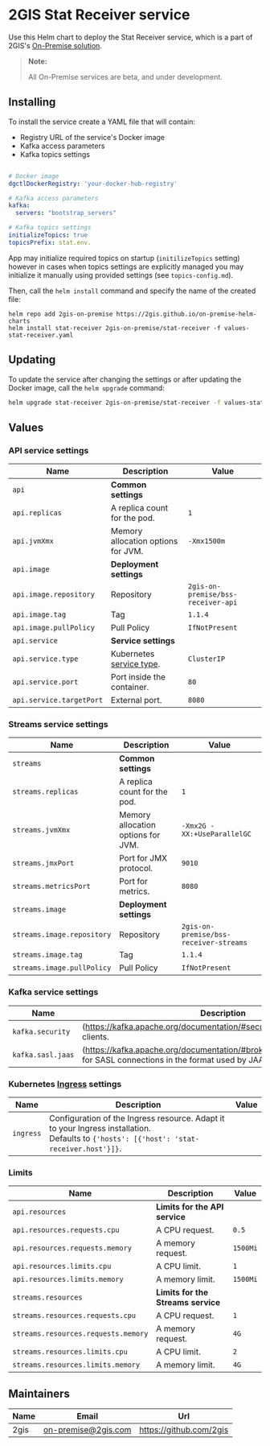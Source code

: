 # 2GIS Stat Receiver service

Use this Helm chart to deploy the Stat Receiver service, which is a part of 2GIS's [On-Premise solution](https://docs.2gis.com/en/on-premise/overview).

> **Note:**
>
> All On-Premise services are beta, and under development.

## Installing

To install the service create a YAML file that will contain:

- Registry URL of the service's Docker image
- Kafka access parameters
- Kafka topics settings

```yaml

# Docker image
dgctlDockerRegistry: 'your-docker-hub-registry'

# Kafka access parameters
kafka:
  servers: "bootstrap_servers"

# Kafka topics settings
initializeTopics: true
topicsPrefix: stat.env.
```

App may initialize required topics on startup (`initilizeTopics` setting) however in cases when topics settings are explicitly managed you may initialize it manually using provided settings (see `topics-config.md`).

Then, call the `helm install` command and specify the name of the created file:

```shell
helm repo add 2gis-on-premise https://2gis.github.io/on-premise-helm-charts
helm install stat-receiver 2gis-on-premise/stat-receiver -f values-stat-receiver.yaml
```

## Updating

To update the service after changing the settings or after updating the Docker image, call the `helm upgrade` command:

```bash
helm upgrade stat-receiver 2gis-on-premise/stat-receiver -f values-stat-receiver.yaml
```


## Values

### API service settings

| Name                     | Description                                                                                                                    | Value                              |
| ------------------------ | ------------------------------------------------------------------------------------------------------------------------------ | ---------------------------------- |
| `api`                    | **Common settings**                                                                                                            |                                    |
| `api.replicas`           | A replica count for the pod.                                                                                                   | `1`                                |
| `api.jvmXmx`             | Memory allocation options for JVM.                                                                                             | `-Xmx1500m`                        |
| `api.image`              | **Deployment settings**                                                                                                        |                                    |
| `api.image.repository`   | Repository                                                                                                                     | `2gis-on-premise/bss-receiver-api` |
| `api.image.tag`          | Tag                                                                                                                            | `1.1.4`                            |
| `api.image.pullPolicy`   | Pull Policy                                                                                                                    | `IfNotPresent`                     |
| `api.service`            | **Service settings**                                                                                                           |                                    |
| `api.service.type`       | Kubernetes [service type](https://kubernetes.io/docs/concepts/services-networking/service/#publishing-services-service-types). | `ClusterIP`                        |
| `api.service.port`       | Port inside the container.                                                                                                     | `80`                               |
| `api.service.targetPort` | External port.                                                                                                                 | `8080`                             |


### Streams service settings

| Name                       | Description                        | Value                                  |
| -------------------------- | ---------------------------------- | -------------------------------------- |
| `streams`                  | **Common settings**                |                                        |
| `streams.replicas`         | A replica count for the pod.       | `1`                                    |
| `streams.jvmXmx`           | Memory allocation options for JVM. | `-Xmx2G -XX:+UseParallelGC`            |
| `streams.jmxPort`          | Port for JMX protocol.             | `9010`                                 |
| `streams.metricsPort`      | Port for metrics.                  | `8080`                                 |
| `streams.image`            | **Deployment settings**            |                                        |
| `streams.image.repository` | Repository                         | `2gis-on-premise/bss-receiver-streams` |
| `streams.image.tag`        | Tag                                | `1.1.4`                                |
| `streams.image.pullPolicy` | Pull Policy                        | `IfNotPresent`                         |


### Kafka service settings

| Name              | Description                                                                                                                                   | Value |
| ----------------- | --------------------------------------------------------------------------------------------------------------------------------------------- | ----- |
| `kafka.security`  | (https://kafka.apache.org/documentation/#security_sasl_config) for Kafka clients.                                                             | `{}`  |
| `kafka.sasl.jaas` | (https://kafka.apache.org/documentation/#brokerconfigs_sasl.jaas.config) for SASL connections in the format used by JAAS configuration files. | `{}`  |


### Kubernetes [Ingress](https://kubernetes.io/docs/concepts/services-networking/ingress/) settings

| Name      | Description                                                                                                                                    | Value |
| --------- | ---------------------------------------------------------------------------------------------------------------------------------------------- | ----- |
| `ingress` | Configuration of the Ingress resource. Adapt it to your Ingress installation. <br/> Defaults to `{'hosts': [{'host': 'stat-receiver.host'}]}`. |       |


### Limits

| Name                                | Description                        | Value    |
| ----------------------------------- | ---------------------------------- | -------- |
| `api.resources`                     | **Limits for the API service**     |          |
| `api.resources.requests.cpu`        | A CPU request.                     | `0.5`    |
| `api.resources.requests.memory`     | A memory request.                  | `1500Mi` |
| `api.resources.limits.cpu`          | A CPU limit.                       | `1`      |
| `api.resources.limits.memory`       | A memory limit.                    | `1500Mi` |
| `streams.resources`                 | **Limits for the Streams service** |          |
| `streams.resources.requests.cpu`    | A CPU request.                     | `1`      |
| `streams.resources.requests.memory` | A memory request.                  | `4G`     |
| `streams.resources.limits.cpu`      | A CPU limit.                       | `2`      |
| `streams.resources.limits.memory`   | A memory limit.                    | `4G`     |


## Maintainers

| Name | Email | Url |
| ---- | ------ | --- |
| 2gis | <on-premise@2gis.com> | <https://github.com/2gis> |
